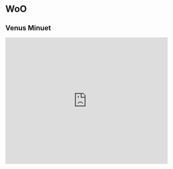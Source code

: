 # WoO

## Venus Minuet
<iframe width="100%" height="394" src="https://musescore.com/user/33092772/scores/6706382/s/SgeRbX/embed" frameborder="0" allowfullscreen allow="autoplay; fullscreen"></iframe>
